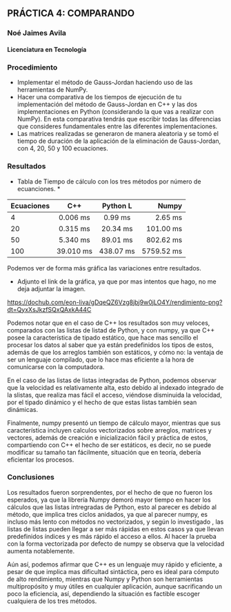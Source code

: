## PRÁCTICA 4: COMPARANDO

### Noé Jaimes Avila
#### Licenciatura en Tecnología

### Procedimiento

* Implementar el método de Gauss-Jordan haciendo uso de las herramientas de NumPy.
* Hacer una comparativa de los tiempos de ejecución de tu implementación del método de Gauss-Jordan en C++ y las dos implementaciones en Python (considerando la que vas a   realizar con NumPy). En esta comparativa tendrás que escribir todas las diferencias que consideres fundamentales entre las diferentes implementaciones.
* Las matrices realizadas se generaron de manera aleatoria y se tomó el tiempo de duración de la aplicación de la eliminación de Gauss-Jordan, con 4, 20, 50 y 100 ecuaciones.


### Resultados

* Tabla de Tiempo de cálculo con los tres métodos por número de ecuanciones. *

| Ecuaciones | C++       | Python L  | Numpy      |
|:-----------| :-------: | :-------: | ---------: |
| 4          | 0.006 ms  |	0.99 ms	 | 2.65 ms    |
| 20         | 0.315 ms  |	20.34	ms | 101.00 ms  |
| 50         | 5.340 ms  |	89.01 ms |	802.62 ms |
| 100        | 39.010 ms |	438.07 ms|	5759.52 ms|

Podemos ver de forma más gráfica las variaciones entre resultados.
* Adjunto el link de la gráfica, ya que por mas intentos que hago, no me deja adjuntar la imagen.

https://dochub.com/eon-liva/gDqeQZ6Vzg8jbj9w0jLO4Y/rendimiento-png?dt=QyxXsJkzfSQxQAxkA44C

Podemos notar que en el caso de C++ los resultados son muy veloces, comparados con las listas de listad de Python, y con numpy, ya que C++ posee la característica de tipado estático, que hace mas sencillo el procesar los datos al saber que ya están predefinidos los tipos de estos, además de que los arreglos también son estáticos, y cómo no: la ventaja de ser un lenguaje compilado, que lo hace mas eficiente a la hora de comunicarse con la computadora.

En el caso de las listas de listas integradas de Python, podemos observar que la velocidad es relativamente alta, esto debido al indexado integrado de la slistas, que realiza mas fácil el acceso, viéndose disminuida la velocidad, por el tipado dinámico y el hecho de que estas listas también sean dinámicas.

Finalmente, numpy presentó un tiempo de cálculo mayor, mientras que sus característica incluyen calculos vectorizados sobre arreglos, matrices y vectores, además de creación e inicialización fácil y práctica de estos, compartiendo con C++ el hecho de ser estáticos, es decir, no se puede modificar su tamaño tan fácilmente, situación que en teoría, debería eficientar los procesos.

### Conclusiones

Los resultados fueron sorprendentes, por el hecho de que no fueron los esperados, ya que la librería Numpy demoró mayor tiempo en hacer los cálculos que las listas intregradas de Python, esto al parecer es debido al método, que implica tres ciclos anidados, ya que al parecer numpy, es incluso más lento con métodos no vectorizados, y según lo investigado , las listas de listas pueden llegar a ser más rápidas en estos casos ya que llevan predefinidos índices y es más rápido el acceso a ellos.
Al hacer la prueba con la forma vectorizada por defecto de numpy se observa que la velocidad aumenta notablemente.

Aún así, podemos afirmar que C++ es un lenguaje muy rápido y eficiente, a pesar de que implica mas dificultad sintáctica, pero es ideal para cómputo de alto rendimiento, mientras que Numpy y Python son herramientas multipropósito y muy útiles en cualquier aplicación, aunque sacrificando un poco la eficiencia, así, dependiendo la situación es factible escoger cualquiera de los tres métodos.


